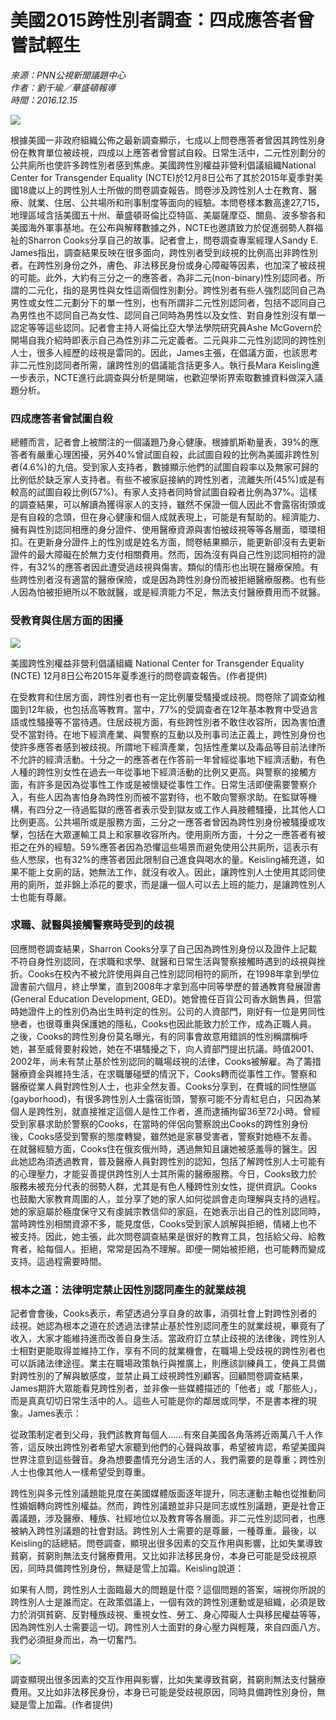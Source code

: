 # 美國2015跨性別者調查：四成應答者曾嘗試輕生

*來源：PNN公視新聞議題中心*  
*作者：劉千瑜／華盛頓報導*  
*時間：2016.12.15*

![](https://news-data.pts.org.tw/pnn/app_img/pic/5357.jpg)

根據美國一非政府組織公佈之最新調查顯示，七成以上問卷應答者曾因其跨性別身份在教育單位被歧視，四成以上應答者曾嘗試自殺。日常生活中，二元性別劃分的公共廁所也使許多跨性別者感到焦慮。美國跨性別權益非營利倡議組織National Center for Transgender Equality (NCTE)於12月8日公布了其於2015年夏季對美國18歲以上的跨性別人士所做的問卷調查報告。問卷涉及跨性別人士在教育、醫療、就業、住居、公共場所和刑事制度等面向的經驗。本問卷樣本數高達27,715，地理區域含括美國五十州、華盛頓哥倫比亞特區、美屬薩摩亞、關島、波多黎各和美國海外軍事基地。在公布與解釋數據之外，NCTE也邀請致力於促進弱勢人群福祉的Sharron Cooks分享自己的故事。記者會上，問卷調查專案經理人Sandy E. James指出，調查結果反映在很多面向，跨性別者受到歧視的比例高出非跨性別者。在跨性別身份之外，膚色、非法移民身份或身心障礙等因素，也加深了被歧視的可能。此外，大約有三分之一的應答者，為非二元(non-binary)性別認同者。所謂的二元化，指的是男性與女性這兩個性別劃分。跨性別者有些人強烈認同自己為男性或女性二元劃分下的單一性別，也有所謂非二元性別認同者，包括不認同自己為男性也不認同自己為女性、認同自己同時為男性以及女性、對自身性別沒有單一認定等等這些認同。記者會主持人哥倫比亞大學法學院研究員Ashe McGovern於開場自我介紹時即表示自己為性別非二元定義者。二元與非二元性別認同的跨性別人士，很多人經歷的歧視是雷同的。因此，James主張，在倡議方面，也該思考非二元性別認同者所需，讓跨性別的倡議能含括更多人。執行長Mara Keisling進一步表示，NCTE進行此調查與分析是開端，也歡迎學術界索取數據資料做深入議題分析。

### 四成應答者曾試圖自殺

總體而言，記者會上被關注的一個議題乃身心健康。根據凱斯勒量表，39%的應答者有嚴重心理困擾，另外40%曾試圖自殺，此試圖自殺的比例為美國非跨性別者(4.6%)的九倍。受到家人支持者，數據顯示他們的試圖自殺率以及無家可歸的比例低於缺乏家人支持者。有些不被家庭接納的跨性別者，流離失所(45%)或是有較高的試圖自殺比例(57%)。有家人支持者同時曾試圖自殺者比例為37%。這樣的調查結果，可以解讀為獲得家人的支持，雖然不保證一個人因此不會露宿街頭或是有自殺的念頭，但在身心健康和個人成就表現上，可能是有幫助的。經濟能力、擁有與性別認同相應的身分證件、使用醫療資源與害怕被歧視等等各層面，環環相扣。在更新身分證件上的性別或是姓名方面，問卷結果顯示，能更新卻沒有去更新證件的最大障礙在於無力支付相關費用。然而，因為沒有與自己性別認同相符的證件，有32%的應答者因此遭受過歧視與傷害。類似的情形也出現在醫療保險。有些跨性別者沒有適當的醫療保險，或是因為跨性別身份而被拒絕醫療服務。也有些人因為怕被拒絕所以不敢就醫，或是經濟能力不足，無法支付醫療費用而不就醫。

### 受教育與住居方面的困擾

![](https://news-data.pts.org.tw/pnn/app_img/pic/5358.jpg)

美國跨性別權益非營利倡議組織 National Center for Transgender Equality (NCTE) 12月8日公布2015年夏季進行的問卷調查報告。(作者提供)

在受教育和住居方面，跨性別者也有一定比例屢受騷擾或歧視。問卷除了調查幼稚園到12年級，也包括高等教育。當中，77%的受調查者在12年基本教育中受過言語或性騷擾等不當待遇。住居歧視方面，有些跨性別者不敢住收容所，因為害怕遭受不當對待。在地下經濟產業、與警察的互動以及刑事司法正義上，跨性別身份也使許多應答者感到被歧視。所謂地下經濟產業，包括性產業以及毒品等目前法律所不允許的經濟活動。十分之一的應答者在作答前一年曾經從事地下經濟活動，有色人種的跨性別女性在過去一年從事地下經濟活動的比例又更高。與警察的接觸方面，有許多是因為從事性工作或是被懷疑從事性工作。日常生活即便需要警察介入，有些人因為害怕身為跨性別而被不當對待，也不敢向警察求助。在監獄等機構，有四分之一待過監獄的應答者表示受到獄友或工作人員肢體騷擾，比其他人口比例更高。公共場所或是服務方面，三分之一應答者曾因為跨性別身份被騷擾或攻擊，包括在大眾運輸工具上和家暴收容所內。使用廁所方面，十分之一應答者有被拒之在外的經驗。59%應答者因為恐懼這些場景而避免使用公共廁所，這表示有些人憋尿，也有32%的應答者因此限制自己進食與喝水的量。Keisling補充道，如果不能上女廁的話，她無法工作，就沒有收入。因此，讓跨性別人士使用其認同使用的廁所，並非錦上添花的要求，而是讓一個人可以去上班的能力，是讓跨性別人士也能有尊嚴。

### 求職、就醫與接觸警察時受到的歧視

回應問卷調查結果，Sharron Cooks分享了自己因為跨性別身份以及證件上記載不符自身性別認同，在求職和求學、就醫和日常生活與警察接觸時遇到的歧視與挫折。Cooks在校內不被允許使用與自己性別認同相符的廁所，在1998年拿到學位證書前六個月，終止學業，直到2008年才拿到高中同等學歷的普通教育發展證書(General Education Development, GED)。她曾擔任百貨公司香水銷售員，但當時她證件上的性別仍為出生時判定的性別。公司的人資部門，剛好有一位是男同性戀者，也很尊重與保護她的隱私，Cooks也因此能致力於工作，成為正職人員。之後，Cooks的跨性別身份莫名曝光，有的同事會故意用錯誤的性別稱謂稱呼她，甚至威脅要射殺她，她在不堪騷擾之下，向人資部門提出抗議。時值2001、2002年，尚未有禁止基於性別認同的職場歧視的法律，Cooks被解雇。為了籌措醫療資金與維持生活，在求職屢碰壁的情況下，Cooks轉而從事性工作。警察和醫療從業人員對跨性別人士，也非全然友善。Cooks分享到，在費城的同性戀區(gayborhood)，有很多跨性別人士露宿街頭，警察可能不分青紅皂白，只因為某個人是跨性別，就直接推定這個人是性工作者，進而逮捕拘留36至72小時。曾經受到家暴求助於警察的Cooks，在當時的伴侶向警察說出Cooks的跨性別身份後，Cooks感受到警察的態度轉變，雖然她是家暴受害者，警察對她極不友善。在就醫經驗方面，Cooks住在俄亥俄州時，遇過無知且讓她被感羞辱的醫生。因此她認為須透過教育，普及醫療人員對跨性別的認知，包括了解跨性別人士可能有的心理壓力，才能妥善提供跨性別人士其所需的醫療服務。今日，Cooks致力於服務未被充分代表的弱勢人群，尤其是有色人種跨性別女性，提供資訊。Cooks也鼓勵大家教育周圍的人，並分享了她的家人如何從誤會走向理解與支持的過程。她的家庭屬於極度保守又有虔誠宗教信仰的家庭，在她表示出自己的性別認同時，當時跨性別相關資源不多，能見度低，Cooks受到家人誤解與拒絕，情緒上也不被支持。因此，她主張，此次問卷調查結果是很好的教育工具，包括給父母、給教育者，給每個人。拒絕，常常是因為不理解。即便一開始被拒絕，也可能轉而變成支持。這過程需要時間。

### 根本之道：法律明定禁止因性別認同產生的就業歧視

記者會會後，Cooks表示，希望透過分享自身的故事，消弭社會上對跨性別者的歧視。她認為根本之道在於透過法律禁止基於性別認同產生的就業歧視，畢竟有了收入，大家才能維持進而改善自身生活。當政府訂立禁止歧視的法律後，跨性別人士相對更能取得並維持工作，享有不同的就業機會，在職場上受歧視的跨性別者也可以訴諸法律途徑。業主在職場政策執行與推廣上，則應該訓練員工，使員工具備對跨性別的了解與敏感度，並禁止員工歧視跨性別顧客。回顧問卷調查結果，James期許大眾能看見跨性別者，並非像一些媒體描述的「他者」或「那些人」，而是真真切切日常生活中的人。這些人可能是你的鄰居或同學，不是書本裡的現象。James表示：

從政策制定者到父母，我們該教育每個人……有來自美國各角落將近兩萬八千人作答，這反映出跨性別者希望大家聽到他們的心聲與故事，希望被肯認，希望美國與世界注意到這些聲音。身為想要盡情充分過生活的人，我們需要的是尊重；跨性別人士也像其他人一樣希望受到尊重。

跨性別與多元性別議題能見度在美國媒體版面逐年提升，同志運動主軸也從推動同性婚姻轉向跨性別權益。然而，跨性別議題並非只是同志或性別議題，更是社會正義議題，涉及醫療、種族、社經地位以及教育等各層面。非二元性別認同者，也應被納入跨性別議題的社會對話。跨性別人士需要的是尊嚴，一種尊重。最後，以Keisling的話總結。問卷調查，顯現出很多因素的交互作用與影響，比如失業導致貧窮，貧窮則無法支付醫療費用。又比如非法移民身份，本身已可能是受歧視原因，同時具備跨性別身份，無疑是雪上加霜。Keisling說道：

如果有人問，跨性別人士面臨最大的問題是什麼？這個問題的答案，端視你所說的跨性別人士是誰而定。在政策倡議上，一個有效的跨性別運動或是組織，必須是致力於消弭貧窮、反對種族歧視、重視女性、勞工、身心障礙人士與移民權益等等，因為跨性別人士需要這一切。跨性別人士面對的身心壓力與輕蔑，來自四面八方。我們必須挺身而出，為一切奮鬥。

![](https://news-data.pts.org.tw/pnn/app_img/pic/5357.jpg)

調查顯現出很多因素的交互作用與影響，比如失業導致貧窮，貧窮則無法支付醫療費用。又比如非法移民身份，本身已可能是受歧視原因，同時具備跨性別身份，無疑是雪上加霜。(作者提供)